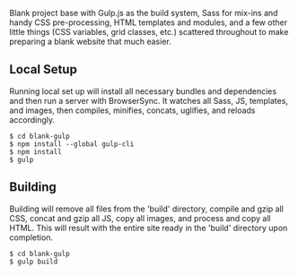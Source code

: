 Blank project base with Gulp.js as the build system, Sass for mix-ins and handy CSS pre-processing, HTML templates and modules, and a few other little things (CSS variables, grid classes, etc.) scattered throughout to make preparing a blank website that much easier.



## Local Setup
Running local set up will install all necessary bundles and dependencies and then run a server with BrowserSync. It watches all Sass, JS, templates, and images, then compiles, minifies, concats, uglifies, and reloads accordingly.
    
    $ cd blank-gulp
    $ npm install --global gulp-cli
    $ npm install
    $ gulp



## Building
Building will remove all files from the 'build' directory, compile and gzip all CSS, concat and gzip all JS, copy all images, and process and copy all HTML. This will result with the entire site ready in the 'build' directory upon completion.

    $ cd blank-gulp
    $ gulp build
